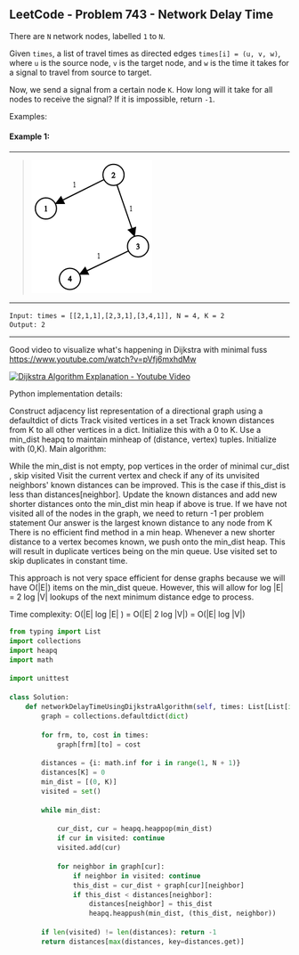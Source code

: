 ## LeetCode - Problem 743 - Network Delay Time

There are `N` network nodes, labelled `1` to `N`.

Given `times`, a list of travel times as directed edges `times[i] = (u, v, w)`, where `u` is the source node, `v` is the target node, and `w` is the time it takes for a signal to travel from source to target.

Now, we send a signal from a certain node `K`. How long will it take for all nodes to receive the signal? If it is impossible, return `-1`.

Examples:

#### Example 1:
____
> ![Example - 1](Example_1.png)
>
____

```
Input: times = [[2,1,1],[2,3,1],[3,4,1]], N = 4, K = 2
Output: 2
```
____

Good video to visualize what's happening in Dijkstra with minimal fuss https://www.youtube.com/watch?v=pVfj6mxhdMw

[![Dijkstra Algorithm Explanation - Youtube Video](https://img.youtube.com/vi/pVfj6mxhdMw/0.jpg)](https://www.youtube.com/watch?v=pVfj6mxhdMw)

Python implementation details:

Construct adjacency list representation of a directional graph using a defaultdict of dicts
Track visited vertices in a set
Track known distances from K to all other vertices in a dict. Initialize this with a 0 to K.
Use a min_dist heapq to maintain minheap of (distance, vertex) tuples. Initialize with (0,K).
Main algorithm:

While the min_dist is not empty, pop vertices in the order of minimal cur_dist , skip visited
Visit the current vertex and check if any of its unvisited neighbors' known distances can be improved. This is the case if this_dist is less than distances[neighbor].
Update the known distances and add new shorter distances onto the min_dist min heap if above is true.
If we have not visited all of the nodes in the graph, we need to return -1 per problem statement
Our answer is the largest known distance to any node from K
There is no efficient find method in a min heap. Whenever a new shorter distance to a vertex becomes known, we push onto the min_dist heap. This will result in duplicate vertices being on the min queue. Use visited set to skip duplicates in constant time.

This approach is not very space efficient for dense graphs because we will have O(|E|) items on the min_dist queue. However, this will allow for log |E| = 2 log |V| lookups of the next minimum distance edge to process.

Time complexity: O(|E| log |E| ) = O(|E| 2 log |V|) = O(|E| log |V|)

```python
from typing import List
import collections
import heapq
import math

import unittest

class Solution:
    def networkDelayTimeUsingDijkstraAlgorithm(self, times: List[List[int]], N: int, K: int) -> int:
        graph = collections.defaultdict(dict)

        for frm, to, cost in times:
            graph[frm][to] = cost

        distances = {i: math.inf for i in range(1, N + 1)}
        distances[K] = 0
        min_dist = [(0, K)]
        visited = set()

        while min_dist:

            cur_dist, cur = heapq.heappop(min_dist)
            if cur in visited: continue
            visited.add(cur)

            for neighbor in graph[cur]:
                if neighbor in visited: continue
                this_dist = cur_dist + graph[cur][neighbor]
                if this_dist < distances[neighbor]:
                    distances[neighbor] = this_dist
                    heapq.heappush(min_dist, (this_dist, neighbor))

        if len(visited) != len(distances): return -1
        return distances[max(distances, key=distances.get)]
```
